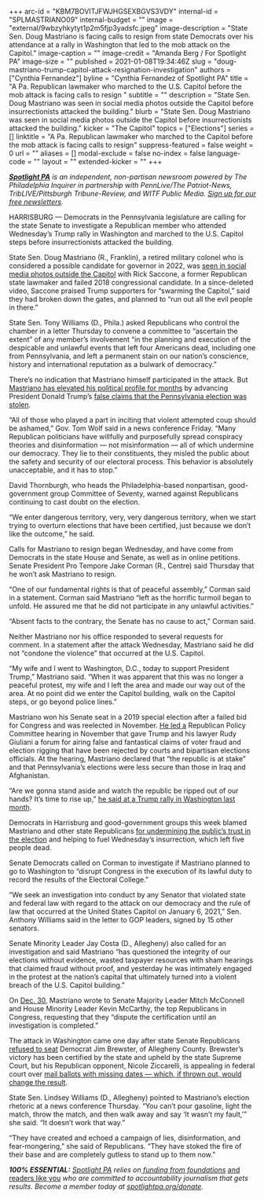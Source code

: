 +++
arc-id = "KBM7BOVITJFWJHGSEXBGVS3VDY"
internal-id = "SPLMASTRIANO09"
internal-budget = ""
image = "external/9wbzyhkytyt1p2m5fjp3yadsfc.jpeg"
image-description = "State Sen. Doug Mastriano is facing calls to resign from state Democrats over his attendance at a rally in Washington that led to the mob attack on the Capitol."
image-caption = ""
image-credit = "Amanda Berg / For Spotlight PA"
image-size = ""
published = 2021-01-08T19:34:46Z
slug = "doug-mastriano-trump-capitol-attack-resignation-investigation"
authors = ["Cynthia Fernandez"]
byline = "Cynthia Fernandez of Spotlight PA"
title = "A Pa. Republican lawmaker who marched to the U.S. Capitol before the mob attack is facing calls to resign  "
subtitle = ""
description = "State Sen. Doug Mastriano was seen in social media photos outside the Capitol before insurrectionists attacked the building."
blurb = "State Sen. Doug Mastriano was seen in social media photos outside the Capitol before insurrectionists attacked the building."
kicker = "The Capitol"
topics = ["Elections"]
series = []
linktitle = "A Pa. Republican lawmaker who marched to the Capitol before the mob attack is facing calls to resign"
suppress-featured = false
weight = 0
url = ""
aliases = []
modal-exclude = false
no-index = false
language-code = ""
layout = ""
extended-kicker = ""
+++

<a href="https://www.spotlightpa.org/"><i><b>Spotlight PA</b></i></a><i> is an independent, non-partisan newsroom powered by The Philadelphia Inquirer in partnership with PennLive/The Patriot-News, TribLIVE/Pittsburgh Tribune-Review, and WITF Public Media. </i><a href="https://www.spotlightpa.org/newsletters"><i>Sign up for our free newsletters</i></a><i>.</i>

HARRISBURG — Democrats in the Pennsylvania legislature are calling for the state Senate to investigate a Republican member who attended Wednesday’s Trump rally in Washington and marched to the U.S. Capitol steps before insurrectionists attacked the building.

State Sen. Doug Mastriano (R., Franklin), a retired military colonel who is considered a possible candidate for governor in 2022, was <a href="https://www.pghcitypaper.com/pittsburgh/sen-mastriano-and-former-state-rep-saccone-among-trump-supporters-who-occupied-us-capitol/Content?oid=18690728">seen in social media photos outside the Capitol</a> with Rick Saccone, a former Republican state lawmaker and failed 2018 congressional candidate. In a since-deleted video, Saccone praised Trump supporters for “swarming the Capitol,” said they had broken down the gates, and planned to “run out all the evil people in there.”

State Sen. Tony Williams (D., Phila.) asked Republicans who control the chamber in a letter Thursday to convene a committee to “ascertain the extent” of any member’s involvement “in the planning and execution of the despicable and unlawful events that left four Americans dead, including one from Pennsylvania, and left a permanent stain on our nation’s conscience, history and international reputation as a bulwark of democracy.”

There’s no indication that Mastriano himself participated in the attack. But <a href="https://www.inquirer.com/politics/pennsylvania/doug-mastriano-pennsylvania-election-20201205.html">Mastriano has elevated his political profile for months</a> by advancing President Donald Trump’s <a href="https://www.inquirer.com/politics/election/pennsylvania-election-results-trump-fraud-fact-check-20201206.html">false claims that the Pennsylvania election was stolen</a>.

<script src="https://www.spotlightpa.org/embed.js" async></script><div data-spl-embed-version="1" data-spl-src="https://www.spotlightpa.org/embeds/newsletter/"></div>

“All of those who played a part in inciting that violent attempted coup should be ashamed,” Gov. Tom Wolf said in a news conference Friday. “Many Republican politicians have willfully and purposefully spread conspiracy theories and disinformation — not misinformation — all of which undermine our democracy. They lie to their constituents, they misled the public about the safety and security of our electoral process. This behavior is absolutely unacceptable, and it has to stop.”

David Thornburgh, who heads the Philadelphia-based nonpartisan, good-government group Committee of Seventy, warned against Republicans continuing to cast doubt on the election.

“We enter dangerous territory, very, very dangerous territory, when we start trying to overturn elections that have been certified, just because we don’t like the outcome,” he said.

Calls for Mastriano to resign began Wednesday, and have come from Democrats in the state House and Senate, as well as in online petitions. Senate President Pro Tempore Jake Corman (R., Centre) said Thursday that he won’t ask Mastriano to resign.

“One of our fundamental rights is that of peaceful assembly,” Corman said in a statement. Corman said Mastriano “left as the horrific turmoil began to unfold. He assured me that he did not participate in any unlawful activities.”

“Absent facts to the contrary, the Senate has no cause to act,” Corman said.

Neither Mastriano nor his office responded to several requests for comment. In a statement after the attack Wednesday, Mastriano said he did not “condone the violence” that occurred at the U.S. Capitol.

“My wife and I went to Washington, D.C., today to support President Trump,” Mastriano said. “When it was apparent that this was no longer a peaceful protest, my wife and I left the area and made our way out of the area. At no point did we enter the Capitol building, walk on the Capitol steps, or go beyond police lines.”

Mastriano won his Senate seat in a 2019 special election after a failed bid for Congress and was reelected in November. <a href="https://www.spotlightpa.org/news/2020/12/doug-mastriano-coronavirus-election-hearing-masks-jake-corman-review/">He led a</a> Republican Policy Committee hearing in November that gave Trump and his lawyer Rudy Giuliani a forum for airing false and fantastical claims of voter fraud and election rigging that have been rejected by courts and bipartisan elections officials. At the hearing, Mastriano declared that “the republic is at stake” and that Pennsylvania’s elections were less secure than those in Iraq and Afghanistan.

“Are we gonna stand aside and watch the republic be ripped out of our hands? It’s time to rise up,” <a href="https://www.c-span.org/video/?507234-1/women-america-rally">he said at a Trump rally in Washington last month</a>.

Democrats in Harrisburg and good-government groups this week blamed Mastriano and other state Republicans <a href="https://www.spotlightpa.org/news/2020/11/pennsylvania-election-2020-republican-fraud-cured-late-ballots/">for undermining the public’s trust in the election</a> and helping to fuel Wednesday’s insurrection, which left five people dead.

Senate Democrats called on Corman to investigate if Mastriano planned to go to Washington to “disrupt Congress in the execution of its lawful duty to record the results of the Electoral College.”

“We seek an investigation into conduct by any Senator that violated state and federal law with regard to the attack on our democracy and the rule of law that occurred at the United States Capitol on January 6, 2021,” Sen. Anthony Williams said in the letter to GOP leaders, signed by 15 other senators.

<script src="https://www.spotlightpa.org/embed.js" async></script><div data-spl-embed-version="1" data-spl-src="https://www.spotlightpa.org/embeds/donate/?teaser_text=Spotlight%20PA%20provides%20essential%2C%20public-service%20journalism%20thanks%20to%20readers%20like%20you.%20We%20rely%20on%20your%20support.&cta_text=Become%20a%20member"></div>

Senate Minority Leader Jay Costa (D., Allegheny) also called for an investigation and said Mastriano “has questioned the integrity of our elections without evidence, wasted taxpayer resources with sham hearings that claimed fraud without proof, and yesterday he was intimately engaged in the protest at the nation’s capital that ultimately turned into a violent breach of the U.S. Capitol building.”

On <a href="https://twitter.com/SenMastriano/status/1344659659865677825/photo/4">Dec. 30</a>, Mastriano wrote to Senate Majority Leader Mitch McConnell and House Minority Leader Kevin McCarthy, the top Republicans in Congress, requesting that they “dispute the certification until an investigation is completed.”

The attack in Washington came one day after state Senate Republicans <a href="https://www.spotlightpa.org/news/2021/01/john-fetterman-republican-pennsylvania-senate-removed-jim-brewster/">refused to seat</a> Democrat Jim Brewster, of Allegheny County. Brewster’s victory has been certified by the state and upheld by the state Supreme Court, but his Republican opponent, Nicole Ziccarelli, is appealing in federal court over <a href="https://www.inquirer.com/politics/election/pennsylvania-mail-ballots-lawsuit-election-ziccarelli-brewster-20201223.html" target=_blank>mail ballots with missing dates — which, if thrown out, would change the result</a>.

State Sen. Lindsey Williams (D., Allegheny) pointed to Mastriano’s election rhetoric at a news conference Thursday. “You can’t pour gasoline, light the match, throw the match, and then walk away and say ‘It wasn’t my fault,’” she said. “It doesn’t work that way.”

“They have created and echoed a campaign of lies, disinformation, and fear-mongering,” she said of Republicans. “They have stoked the fire of their base and are completely gutless to stand up to them now.”





<i><b>100% ESSENTIAL:</b></i><i> </i><a href="https://www.spotlightpa.org/"><i>Spotlight PA</i></a><i> relies on</i><a href="https://www.spotlightpa.org/support"><i> funding from foundations</i></a><i> </i><a href="https://www.spotlightpa.org/support">and readers like you</a><i> who are committed to accountability journalism that gets results. Become a member today at </i><a href="http://spotlightpa.fundjournalism.org/donate?campaign=701Dn000000YgovIAC"><i>spotlightpa.org/donate</i></a><i>.</i>

